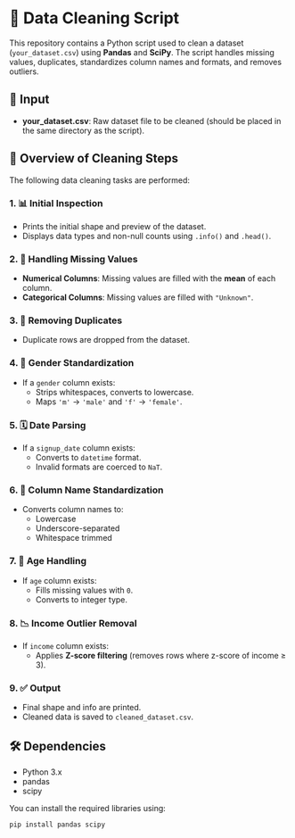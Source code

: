 # 🧹 Data Cleaning Script

This repository contains a Python script used to clean a dataset (`your_dataset.csv`) using **Pandas** and **SciPy**. The script handles missing values, duplicates, standardizes column names and formats, and removes outliers.

## 📁 Input

- **your_dataset.csv**: Raw dataset file to be cleaned (should be placed in the same directory as the script).

## 📄 Overview of Cleaning Steps

The following data cleaning tasks are performed:

### 1. 📊 Initial Inspection
- Prints the initial shape and preview of the dataset.
- Displays data types and non-null counts using `.info()` and `.head()`.

### 2. 🔧 Handling Missing Values
- **Numerical Columns**: Missing values are filled with the **mean** of each column.
- **Categorical Columns**: Missing values are filled with `"Unknown"`.

### 3. 🧼 Removing Duplicates
- Duplicate rows are dropped from the dataset.

### 4. 👤 Gender Standardization
- If a `gender` column exists:
  - Strips whitespaces, converts to lowercase.
  - Maps `'m'` → `'male'` and `'f'` → `'female'`.

### 5. 🗓 Date Parsing
- If a `signup_date` column exists:
  - Converts to `datetime` format.
  - Invalid formats are coerced to `NaT`.

### 6. 🧾 Column Name Standardization
- Converts column names to:
  - Lowercase
  - Underscore-separated
  - Whitespace trimmed

### 7. 🔢 Age Handling
- If `age` column exists:
  - Fills missing values with `0`.
  - Converts to integer type.

### 8. 📉 Income Outlier Removal
- If `income` column exists:
  - Applies **Z-score filtering** (removes rows where z-score of income ≥ 3).

### 9. ✅ Output
- Final shape and info are printed.
- Cleaned data is saved to `cleaned_dataset.csv`.

## 🛠 Dependencies

- Python 3.x
- pandas
- scipy

You can install the required libraries using:

```bash
pip install pandas scipy
